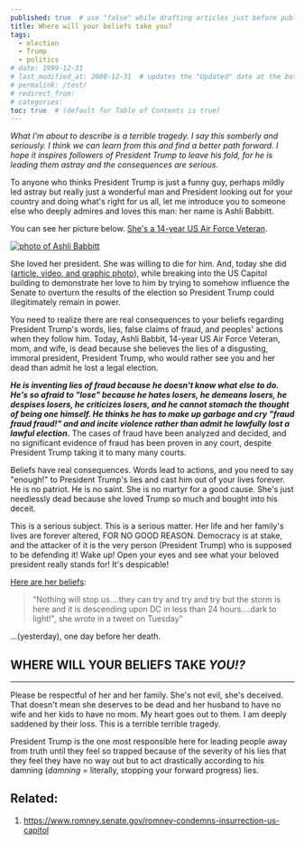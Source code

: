 ```yaml
---
published: true  # use "false" while drafting articles just before publishing
title: Where will your beliefs take you?
tags: 
  - election
  - Trump
  - politics
# date: 1999-12-31
# last_modified_at: 2000-12-31  # updates the "Updated" date at the bottom!
# permalink: /test/
# redirect_from: 
# categories: 
toc: true  # (default for Table of Contents is true)
---
```


_What I'm about to describe is a terrible tragedy. I say this somberly and seriously. I think we can learn from this and find a better path forward. I hope it inspires followers of President Trump to leave his fold, for he is leading them astray and the consequences are serious._

To anyone who thinks President Trump is just a funny guy, perhaps mildly led astray but really just a wonderful man and President looking out for your country and doing what's right for us all, let me introduce you to someone else who deeply admires and loves this man: her name is Ashli Babbitt.

You can see her picture below. [She's a 14-year US Air Force Veteran](https://nypost.com/2021/01/06/protester-killed-in-capitol-was-air-force-vet-from-california/). 

[![photo of Ashli Babbitt][ashli]][ashli]

She loved her president. She was willing to die for him. And, today she did ([article, video, and graphic photo](https://nypost.com/2021/01/06/us-capitol-chaos-video-captures-moment-when-woman-was-shot/)), while breaking into the US Capitol building to demonstrate her love to him by trying to somehow influence the Senate to overturn the results of the election so President Trump could illegitimately remain in power. 

You need to realize there are real consequences to your beliefs regarding President Trump's words, lies, false claims of fraud, and peoples' actions when they follow him. Today, Ashli Babbit, 14-year US Air Force Veteran, mom, and wife, is dead because she believes the lies of a disgusting, immoral president, President Trump, who would rather see you and her dead than admit he lost a legal election. 

***He is inventing lies of fraud because he doesn't know what else to do. He's so afraid to "lose" because he hates losers, he demeans losers, he despises losers, he criticizes losers, and he cannot stomach the thought of being one himself. He thinks he has to make up garbage and cry "fraud fraud fraud!" and and incite violence rather than admit he lawfully lost a lawful election.*** The cases of fraud have been analyzed and decided, and no significant evidence of fraud has been proven in any court, despite President Trump taking it to many many courts.

Beliefs have real consequences. Words lead to actions, and you need to say "enough!" to President Trump's lies and cast him out of your lives forever. He is no patriot. He is no saint. She is no martyr for a good cause. She's just needlessly dead because she loved Trump so much and bought into his deceit.

This is a serious subject. This is a serious matter. Her life and her family's lives are forever altered, FOR NO GOOD REASON. Democracy is at stake, and the attacker of it is the very person (President Trump) who is supposed to be defending it! Wake up! Open your eyes and see what your beloved president really stands for! It's despicable!

[Here are her beliefs](https://www.news18.com/news/world/nothing-can-stop-us-last-words-of-veteran-trump-supporter-who-died-amid-us-capitol-violence-3256037.html): 

> "Nothing will stop us....they can try and try and try but the storm is here and it is descending upon DC in less than 24 hours....dark to light!", she wrote in a tweet on Tuesday"

...(yesterday), one day before her death.

## WHERE WILL YOUR BELIEFS TAKE _YOU!?_

------

Please be respectful of her and her family. She's not evil, she's deceived. That doesn't mean she deserves to be dead and her husband to have no wife and her kids to have no mom. My heart goes out to them. I am deeply saddened by their loss. This is a terrible terrible tragedy.

President Trump is the one most responsible here for leading people away from truth until they feel so trapped because of the severity of his lies that they feel they have no way out but to act drastically according to his damning (_damning_ = literally, stopping your forward progress) lies.

## Related:
1. https://www.romney.senate.gov/romney-condemns-insurrection-us-capitol

  [ashli]: https://nypost.com/wp-content/uploads/sites/2/2021/01/ashli-babbitt.jpg?quality=90&strip=all&w=1286
